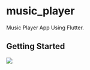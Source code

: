 # music_player

Music Player App Using Flutter.

## Getting Started

<img src="[Screenshot_2023-05-26-15-00-46-95_11e754ab8938ffb46f166dabf8c74a53.jpg](https://github-production-user-asset-6210df.s3.amazonaws.com/99707039/241185439-ead4b221-a38f-4099-8aed-e8775d0bf414.jpg)"/>
